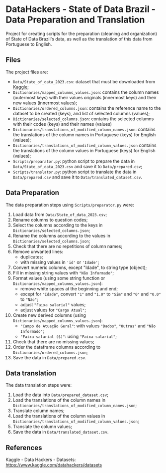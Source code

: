 # DataHackers - State of Data Brazil - Data Preparation and Translation
Project for creating scripts for the preparation (cleaning and organization) of State of Data Brazil's data, 
as well as the translation of this data from Portuguese to English.


## Files
The project files are:
- `Data/State_of_data_2023.csv`: dataset that must be downloaded from
    [Kaggle](https://www.kaggle.com/datahackers/datasets "Kaggle - Data Hackers - Datasets");
- `Dictionaries/mapped_columns_values.json`: contains the column names (outermost keys) with their values
    originals (innermost keys) and their new values (innermost values);
- `Dictionaries/ordered_columns.json`: contains the reference name to the dataset to be created (keys),
    and list of selected columns (values);
- `Dictionaries/selected_columns.json`: contains the selected columns with their codes (keys) and their names (values)
- `Dictionaries/translations_of_modified_column_names.json`: contains the translations of the column names in Portuguese
    (keys) for English (values);
- `Dictionaries/translations_of_modified_column_values.json` contains the translations of the column values in Portuguese
    (keys) for English (values);
- `Scripts/preparator.py`: python script to prepare the data in `Data/State_of_data_2023.csv` and save it to
   `Data/prepared.csv`;
- `Scripts/translator.py`: python script to translate the data in `Data/prepared.csv` and save it to
   `Data/translated_dataset.csv`.


## Data Preparation
The data preparation steps using `Scripts/preparator.py` were:
1. Load data from `Data/State_of_data_2023.csv`;
2. Rename columns to question codes;
3. Select the columns according to the keys in `Dictionaries/selected_columns.json`;
4. Rename the columns according to the values in `Dictionaries/selected_columns.json`;
5. Check that there are no repetitions of column names;
6. Remove unwanted lines:
     - duplicates;
     - with missing values in `'id'` or `'Idade'`;
7. Convert numeric columns, except "Idade", to string type (object);
8. Fill in missing string values with `"Não Informado"`;
9. Format values (using some string function or `Dictionaries/mapped_columns_values.json`):
     - remove white spaces at the beginning and end;
     - except for `"Idade"`, convert `"1"` and `"1.0"` to `"Sim"` and `"0"` and `"0.0"` to `"Não"`;
     - adjust `"Faixa salarial"` values;
     - adjust values for `"Cargo Atual"`;
10. Create new derived columns (using `Dictionaries/mapped_columns_values.json`):
     - `"Campo de Atuação Geral"`: with values `"Dados"`, `"Outras"` and `"Não Informado"`;
     - `"Faixa salarial ($)"`: using `"Faixa salarial"`;
11. Check that there are no missing values;
12. Order the dataframe columns according to `Dictionaries/ordered_columns.json`;
13. Save the data in `Data/prepared.csv`.


## Data translation
The data translation steps were:
1. Load the data into `Data/prepared_dataset.csv`;
2. Load the translations of the column names in `Dictionaries/translations_of_modified_column_names.json`;
3. Translate column names;
4. Load the translations of the column values in `Dictionaries/translations_of_modified_column_values.json`;
5. Translate the column values;
6. Save the data in `Data/translated_dataset.csv`.


## References
Kaggle - Data Hackers - Datasets:
https://www.kaggle.com/datahackers/datasets